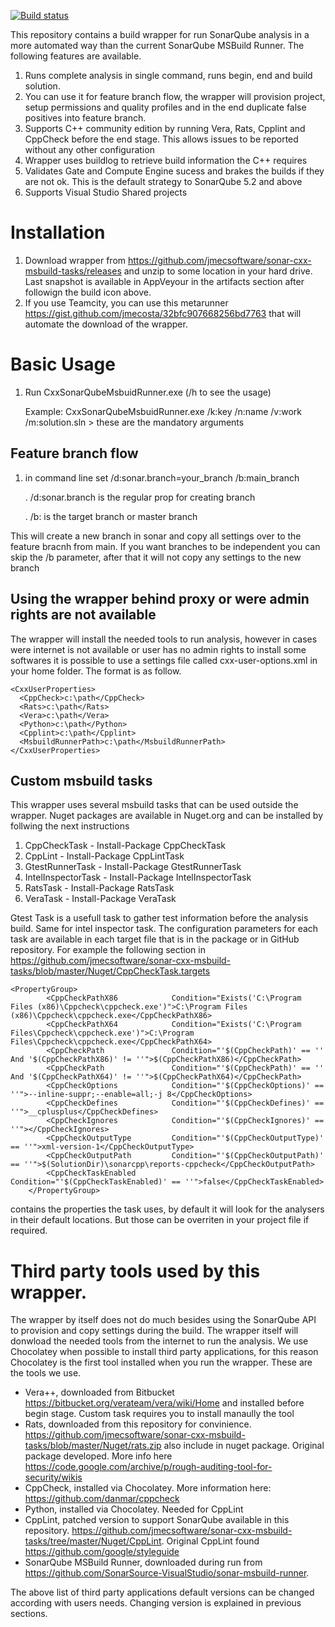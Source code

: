 [![Build status](https://ci.appveyor.com/api/projects/status/pc2gnjt8tji49y3v/branch/master?svg=true)](https://ci.appveyor.com/project/jorgecosta/sonar-cxx-msbuild-tasks/branch/master)


This repository contains a build wrapper for run SonarQube analysis in a more automated way than the current SonarQube MSBuild Runner. The following features are available.  

1. Runs complete analysis in single command, runs begin, end and build solution.
2. You can use it for feature branch flow, the wrapper will provision project, setup permissions and quality profiles and in the end duplicate false positives into feature branch.
3. Supports C++ community edition by running Vera, Rats, Cpplint and CppCheck before the end stage. This allows issues to be reported without any other configuration
4. Wrapper uses buildlog to retrieve build information the C++ requires 
5. Validates Gate and Compute Engine sucess and brakes the builds if they are not ok. This is the default strategy to SonarQube 5.2 and above
6. Supports Visual Studio Shared projects

# Installation
1. Download wrapper from https://github.com/jmecsoftware/sonar-cxx-msbuild-tasks/releases and unzip to some location in your hard drive. Last snapshot is available in AppVeyour in the artifacts section after followign the build icon above.
2. If you use Teamcity, you can use this metarunner https://gist.github.com/jmecosta/32bfc907668256bd7763 that will automate the download of the wrapper.

# Basic Usage
1. Run CxxSonarQubeMsbuidRunner.exe (/h to see the usage)

   Example: CxxSonarQubeMsbuidRunner.exe /k:key /n:name /v:work /m:solution.sln > these are the mandatory arguments

## Feature branch flow 
1. in command line set /d:sonar.branch=your_branch /b:main_branch

   . /d:sonar.branch is the regular prop for creating branch

   . /b: is the target branch or master branch

This will create a new branch in sonar and copy all settings over to the feature bracnh from main. If you want branches to be independent you can skip the /b parameter, after that it will not copy any settings to the new branch

## Using the wrapper behind proxy or were admin rights are not available
The wrapper will install the needed tools to run analysis, however in cases were internet is not available or user has no admin rights to install some softwares it is possible to use a settings file called cxx-user-options.xml in your home folder. The format is as follow.

```
<CxxUserProperties>
  <CppCheck>c:\path</CppCheck>
  <Rats>c:\path</Rats>
  <Vera>c:\path</Vera>
  <Python>c:\path</Python>
  <Cpplint>c:\path</Cpplint>
  <MsbuildRunnerPath>c:\path</MsbuildRunnerPath>
</CxxUserProperties>
```

## Custom msbuild tasks
This wrapper uses several msbuild tasks that can be used outside the wrapper. Nuget packages are available in Nuget.org and can be installed by follwing the next instructions

1. CppCheckTask - Install-Package CppCheckTask
2. CppLint - Install-Package CppLintTask
3. GtestRunnerTask - Install-Package GtestRunnerTask 
4. IntelInspectorTask - Install-Package IntelInspectorTask
5. RatsTask - Install-Package RatsTask
6. VeraTask - Install-Package VeraTask

Gtest Task is a usefull task to gather test information before the analysis build. Same for intel inspector task. The configuration parameters for each task are available in each target file that is in the package or in GitHub repository. For example the following section in  https://github.com/jmecsoftware/sonar-cxx-msbuild-tasks/blob/master/Nuget/CppCheckTask.targets

```
<PropertyGroup>        
        <CppCheckPathX86            Condition="Exists('C:\Program Files (x86)\Cppcheck\cppcheck.exe')">C:\Program Files (x86)\Cppcheck\cppcheck.exe</CppCheckPathX86>
        <CppCheckPathX64            Condition="Exists('C:\Program Files\Cppcheck\cppcheck.exe')">C:\Program Files\Cppcheck\cppcheck.exe</CppCheckPathX64>        
        <CppCheckPath               Condition="'$(CppCheckPath)' == '' And '$(CppCheckPathX86)' != ''">$(CppCheckPathX86)</CppCheckPath>
        <CppCheckPath               Condition="'$(CppCheckPath)' == '' And '$(CppCheckPathX64)' != ''">$(CppCheckPathX64)</CppCheckPath>
        <CppCheckOptions            Condition="'$(CppCheckOptions)' == ''">--inline-suppr;--enable=all;-j 8</CppCheckOptions>
		<CppCheckDefines            Condition="'$(CppCheckDefines)' == ''">__cplusplus</CppCheckDefines>
        <CppCheckIgnores            Condition="'$(CppCheckIgnores)' == ''"></CppCheckIgnores>
        <CppCheckOutputType         Condition="'$(CppCheckOutputType)' == ''">xml-version-1</CppCheckOutputType>
        <CppCheckOutputPath         Condition="'$(CppCheckOutputPath)' == ''">$(SolutionDir)\sonarcpp\reports-cppcheck</CppCheckOutputPath>
        <CppCheckTaskEnabled        Condition="'$(CppCheckTaskEnabled)' == ''">false</CppCheckTaskEnabled>
    </PropertyGroup>
```

contains the properties the task uses, by default it will look for the analysers in their default locations. But those can be overriten in your project file if required.

# Third party tools used by this wrapper.
The wrapper by itself does not do much besides using the SonarQube API to provision and copy settings during the build. The wrapper itself will donwload the needed tools from the internet to run the analysis. 
We use Chocolatey when possible to install third party applications, for this reason Chocolatey is the first tool installed when you run the wrapper. These are the tools we use.

* Vera++, downloaded from Bitbucket https://bitbucket.org/verateam/vera/wiki/Home and installed before begin stage. Custom task requires you to install manaully the tool
* Rats, downloaded from this repository for convinience. https://github.com/jmecsoftware/sonar-cxx-msbuild-tasks/blob/master/Nuget/rats.zip also include in nuget package. Original package developed. More info here https://code.google.com/archive/p/rough-auditing-tool-for-security/wikis
* CppCheck, installed via Chocolatey. More information here: https://github.com/danmar/cppcheck
* Python, installed via Chocolatey. Needed for CppLint
* CppLint, patched version to support SonarQube available in this repository. https://github.com/jmecsoftware/sonar-cxx-msbuild-tasks/tree/master/Nuget/CppLint. Original CppLint found https://github.com/google/styleguide
* SonarQube MSBuild Runner, downloaded during run from https://github.com/SonarSource-VisualStudio/sonar-msbuild-runner.

The above list of third party applications default versions can be changed according with users needs. Changing version is explained in previous sections.
